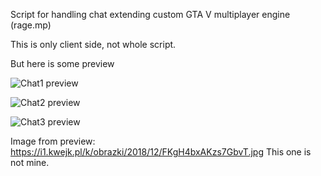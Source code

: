 Script for handling chat extending custom GTA V multiplayer engine (rage.mp)

This is only client side, not whole script.

But here is some preview

![Chat1 preview](https://i.imgur.com/Iw32K79.png)

![Chat2 preview](https://i.imgur.com/3fFil3P.png)

![Chat3 preview](https://i.imgur.com/GN9O7FV.png)

Image from preview: https://i1.kwejk.pl/k/obrazki/2018/12/FKgH4bxAKzs7GbvT.jpg
This one is not mine.